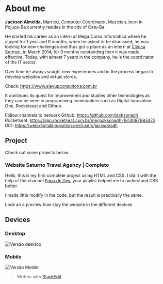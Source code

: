 
# About me
**Jackson Almeida**, Married, Computer Coordinator, Musician, born in Pojuca-Ba currently resides in the city of Catu-Ba.

He started his career as an intern at Mega Curso Informática where he stayed for 1 year and 9 months, when he asked to be dismissed, he was looking for new challenges and thus got a place as an intern at [Clinica Sermec](https://www.clinicasermec.com.br "Clinica Sermec"), in March 2014, for 9 months outstanding then it was made effective. Today, with almost 7 years in the company, he is the coordinator of the IT sector.

Over time he always sought new experiences and in the process began to develop websites and virtual stores.

Check: https://www.elevupconsultoria.com.br

It continues its quest for improvement and studies other technologies as they can be seen in programming communities such as Digital Innovation One, Rocketseat and Github.

Follow channels to network
Github: https://github.com/jacksonadh
Rocketseat: https://app.rocketseat.com.br/me/jacksonadh-1614097993472
DIO: https://web.digitalinnovation.one/users/jacksonadh

## Project
Check out some projects below
### Website Saturno Travel Agency | Completo

Hello, this is my first complete project using HTML and CSS. I did it with the help of the channel [Papo de Dev](https://www.youtube.com/channel/UCRhKK6VrISnIWPJjYxBPKnA), your playlist helped me to understand CSS better.

I made little modify in the code, but the result is practically the same.

Look an a preview how stay the website in the different devices

## Devices

### Desktop
![Versão desktop](https://github.com/jacksonadh/Estudos/blob/main/SiteDeViagenspapodev/img/Desktop.gif?raw=true)
### Mobile
![Versão Mobile](https://github.com/jacksonadh/Estudos/blob/main/SiteDeViagenspapodev/img/Mobile.gif?raw=true)


> Written with [StackEdit](https://stackedit.io/).

